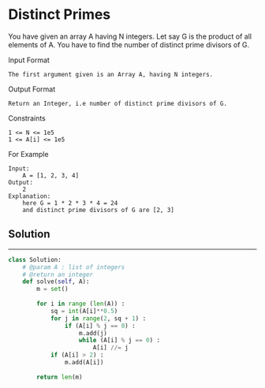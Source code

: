 <h1>Distinct Primes</h1>

<p>
You have given an array A having N integers. Let say G is the product of all elements of A.
You have to find the number of distinct prime divisors of G.

Input Format

    The first argument given is an Array A, having N integers.
Output Format

    Return an Integer, i.e number of distinct prime divisors of G.
Constraints

    1 <= N <= 1e5
    1 <= A[i] <= 1e5
For Example

    Input:
        A = [1, 2, 3, 4]
    Output:
        2
    Explanation:
        here G = 1 * 2 * 3 * 4 = 24
        and distinct prime divisors of G are [2, 3]
</p>

<h2>Solution</h2>

***

```python
class Solution:
    # @param A : list of integers
    # @return an integer
    def solve(self, A):
        m = set()
  
        for i in range (len(A)) : 
            sq = int(A[i]**0.5) 
            for j in range(2, sq + 1) : 
                if (A[i] % j == 0) : 
                    m.add(j) 
                    while (A[i] % j == 0) : 
                        A[i] //= j 
            if (A[i] > 2) : 
                m.add(A[i]) 
      
        return len(m)
```
